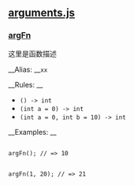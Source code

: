 ## [arguments.js](arguments.js)

### [argFn](arguments.js#L3-20)

这里是函数描述

__Alias: __`xx`

__Rules: __

  - `() -> int`
  - `(int a = 0) -> int`
  - `(int a = 0, int b = 10) -> int`

__Examples: __

```

argFn(); // => 10

```

```

argFn(1, 20); // => 21

```


